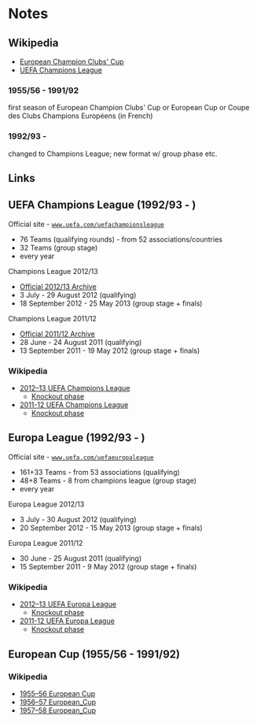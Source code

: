 # Notes

## Wikipedia

- [European Champion Clubs' Cup](http://en.wikipedia.org/wiki/European_Champion_Clubs'_Cup)
- [UEFA Champions League](http://en.wikipedia.org/wiki/UEFA_Champions_League)

### 1955/56 - 1991/92

first season of European Champion Clubs' Cup  or European Cup
or Coupe des Clubs Champions Européens (in French)

### 1992/93 - 

changed to Champions League; new format w/ group phase etc.


## Links

## UEFA Champions League (1992/93 - )

Official site - [`www.uefa.com/uefachampionsleague`](http://www.uefa.com/uefachampionsleague)

- 76 Teams (qualifying rounds) - from 52 associations/countries
- 32 Teams (group stage)
- every year

Champions League 2012/13

- [Official 2012/13 Archive](http://www.uefa.com/uefachampionsleague/season=2013)
- 3 July - 29 August 2012 (qualifying)
- 18 September 2012 - 25 May 2013 (group stage + finals)


Champions League 2011/12

- [Official 2011/12 Archive](http://www.uefa.com/uefachampionsleague/season=2012)
- 28 June - 24 August 2011 (qualifying)
- 13 September 2011 - 19 May 2012  (group stage + finals)


### Wikipedia


- [2012–13 UEFA Champions League](http://en.wikipedia.org/wiki/2012–13_UEFA_Champions_League)
    - [Knockout phase](http://en.wikipedia.org/wiki/2012–13_UEFA_Champions_League_knockout_phase)
- [2011-12 UEFA Champions League](http://en.wikipedia.org/wiki/2011–12_UEFA_Champions_League)
    - [Knockout phase](http://en.wikipedia.org/wiki/2011–12_UEFA_Champions_League_knockout_phase)


## Europa League (1992/93 - )

Official site - [`www.uefa.com/uefaeuropaleague`](http://www.uefa.com/uefaeuropaleague)

- 161+33 Teams - from 53 associations  (qualifying) 
- 48+8 Teams - 8 from champions league (group stage)
- every year

Europa League 2012/13

- 3 July - 30 August 2012 (qualifying)
- 20 September 2012 - 15 May 2013 (group stage + finals)

Europa League 2011/12

- 30 June - 25 August 2011 (qualifying)
- 15 September 2011 - 9 May 2012  (group stage + finals)


### Wikipedia

- [2012–13 UEFA Europa League](http://en.wikipedia.org/wiki/2012–13_UEFA_Europa_League)
    - [Knockout phase](http://en.wikipedia.org/wiki/2012–13_UEFA_Europa_League_knockout_phase)
- [2011-12 UEFA Europa League](http://en.wikipedia.org/wiki/2011–12_UEFA_Europa_League)
    - [Knockout phase](http://en.wikipedia.org/wiki/2011–12_UEFA_Europa_League_knockout_phase)


## European Cup (1955/56 - 1991/92)

### Wikipedia

- [1955–56 European Cup](http://en.wikipedia.org/wiki/1955–56_European_Cup)
- [1956–57 European_Cup](http://en.wikipedia.org/wiki/1956–57_European_Cup)
- [1957–58 European_Cup](http://en.wikipedia.org/wiki/1957–58_European_Cup)

